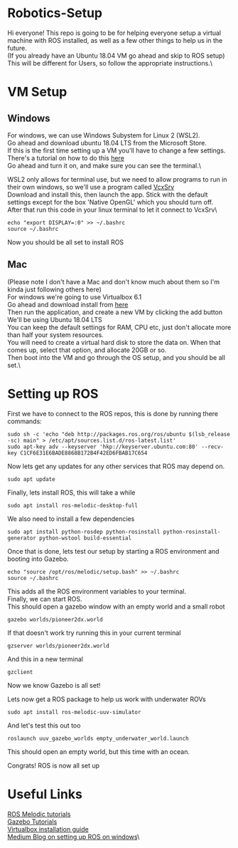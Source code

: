 # Robotics-Setup
Hi everyone!
This repo is going to be for helping everyone setup a virtual machine with ROS installed, as well as a few other things to help us in the future.\
(If you already have an Ubuntu 18.04 VM go ahead and skip to ROS setup)\
This will be different for Users, so follow the appropriate instructions.\

# VM Setup

## Windows
For windows, we can use Windows Subystem for Linux 2 (WSL2).\
Go ahead and download ubuntu 18.04 LTS from the Microsoft Store.\
If this is the first time setting up a VM you'll have to change a few settings.
There's a tutorial on how to do this [here](https://docs.microsoft.com/en-us/windows/wsl/install-win10)\
Go ahead and turn it on, and make sure you can see the terminal.\

WSL2 only allows for terminal use, but we need to allow programs to run in their own windows, so we'll use a program called [VcxSrv](https://sourceforge.net/projects/vcxsrv/)\
Download and install this, then launch the app. Stick with the default settings except for the box 'Native OpenGL' which you should turn off.\
After that run this code in your linux terminal to let it connect to VcxSrv\
```
echo "export DISPLAY=:0" >> ~/.bashrc
source ~/.bashrc
```
Now you should be all set to install ROS

## Mac
(Please note I don't have a Mac and don't know much about them so I'm kinda just following others here)\
For windows we're going to use Virtualbox 6.1\
Go ahead and download install from [here](https://www.virtualbox.org/wiki/Downloads)\
Then run the application, and create a new VM by clicking the add button\
We'll be using Ubuntu 18.04 LTS\
You can keep the default settings for RAM, CPU etc, just don't allocate more than half your system resources.\
You will need to create a virtual hard disk to store the data on. When that comes up, select that option, and allocate 20GB or so.\
Then boot into the VM and go through the OS setup, and you should be all set.\

# Setting up ROS
First we have to connect to the ROS repos, this is done by running there commands:
```
sudo sh -c 'echo "deb http://packages.ros.org/ros/ubuntu $(lsb_release -sc) main" > /etc/apt/sources.list.d/ros-latest.list'
sudo apt-key adv --keyserver 'hkp://keyserver.ubuntu.com:80' --recv-key C1CF6E31E6BADE8868B172B4F42ED6FBAB17C654
```
Now lets get any updates for any other services that ROS may depend on.
```
sudo apt update
```
Finally, lets install ROS, this will take a while
```
sudo apt install ros-melodic-desktop-full
```
We also need to install a few dependencies
```
sudo apt install python-rosdep python-rosinstall python-rosinstall-generator python-wstool build-essential
```
Once that is done, lets test our setup by starting a ROS environment and booting into Gazebo.
```
echo "source /opt/ros/melodic/setup.bash" >> ~/.bashrc
source ~/.bashrc
```
This adds all the ROS environment variables to your terminal.\
Finally, we can start ROS.\
This should open a gazebo window with an empty world and a small robot
```
gazebo worlds/pioneer2dx.world
```
If that doesn't work try running this in your current terminal
```
gzserver worlds/pioneer2dx.world
```
And this in a new terminal
```
gzclient
```
Now we know Gazebo is all set!

Lets now get a ROS package to help us work with underwater ROVs
```
sudo apt install ros-melodic-uuv-simulator
```
And let's test this out too
```
roslaunch uuv_gazebo_worlds empty_underwater_world.launch
```
This should open an empty world, but this time with an ocean.

Congrats! ROS is now all set up


# Useful Links
[ROS Melodic tutorials](http://wiki.ros.org/ROS/Tutorials)\
[Gazebo Tutorials](http://gazebosim.org/tutorials)\
[Virtualbox installation guide](https://www.virtualbox.org/manual/ch01.html#gui-createvm)\
[Medium Blog on setting up ROS on windows](https://medium.com/fresnostatedx/ros-environment-setup-for-windows-without-virtualbox-8fc14faad59e#:~:text=In%20order%20to%20run%20any,apps%20directly%20from%20Ubuntu%20WSL.&text=Note%3A%20Make%20sure%20you%20start,GUI%20apps%20from%20Ubuntu%20WSL.)\
